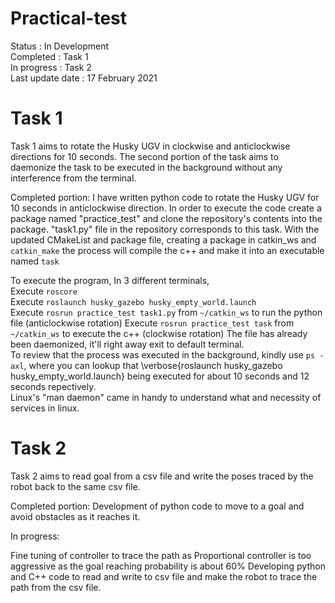 # Practical-test
Status : In Development   
Completed : Task 1  
In progress : Task 2  
Last update date : 17 February 2021
# Task 1

Task 1 aims to rotate the Husky UGV in clockwise and anticlockwise directions for 10 seconds. The second portion of the task aims to daemonize the task to be executed in the background without any interference from the terminal.
  
Completed portion: 
I have written python code to rotate the Husky UGV for 10 seconds in anticlockwise direction. In order to execute the code create a package named "practice_test" and clone the repository's contents into the package. "task1.py" file in the repository corresponds to this task. With the updated CMakeList and package file, creating a package in catkin_ws and `catkin_make` the process will compile the c++ and make it into an executable named `task`
  
To execute the program, 
In 3 different terminals,  
    Execute `roscore`  
    Execute `roslaunch husky_gazebo husky_empty_world.launch`  
    Execute `rosrun practice_test task1.py` from `~/catkin_ws`  to run the python file (anticlockwise rotation)
    Execute `rosrun practice_test task` from `~/catkin_ws` to execute the c++ (clockwise rotation)
    The file has already been daemonized, it'll right away exit to default terminal.  
To review that the process was executed in the background, kindly use `ps -axl`, where you can lookup that \verbose{roslaunch husky\_gazebo husky\_empty\_world.launch} being executed for about 10 seconds and 12 seconds repectively.  
Linux's "man daemon" came in handy to understand what and necessity of services in linux.    

# Task 2

Task 2 aims to read goal from a csv file and write the poses traced by the robot back to the same csv file.
  
Completed portion:
Development of python code to move to a goal and avoid obstacles as it reaches it.
  
In progress:  

Fine tuning of controller to trace the path as Proportional controller is too aggressive as the goal reaching probability is about 60\%
Developing python and C++ code to read and write to csv file and make the robot to trace the path from the csv file.
